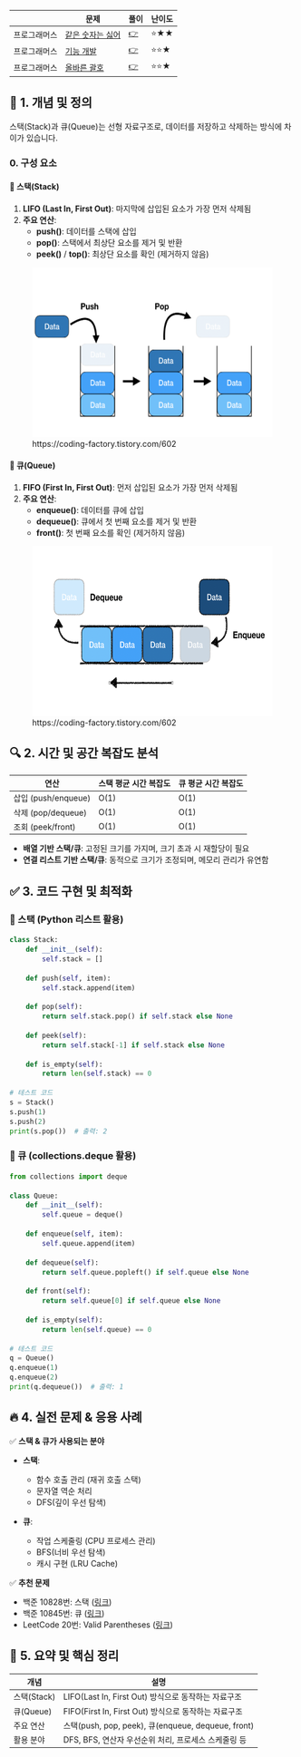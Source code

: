 ||문제|풀이|난이도|
|--|--|--|--|
|프로그래머스|[같은 숫자는 싫어](https://school.programmers.co.kr/learn/courses/30/lessons/1845)|[👉](./01_같은숫자는싫어.py)|⭐️★★|
|프로그래머스|[기능 개발](https://school.programmers.co.kr/learn/courses/30/lessons/42586)|[👉](./02_기능개발.py)|⭐️⭐️★|
|프로그래머스|[올바른 괄호](https://school.programmers.co.kr/learn/courses/30/lessons/12909)|[👉](./03_올바른괄호.py)|⭐️⭐️★|

## 📌 1. 개념 및 정의

스택(Stack)과 큐(Queue)는 선형 자료구조로, 데이터를 저장하고 삭제하는 방식에 차이가 있습니다.

### 0. 구성 요소

#### 🔹 스택(Stack)
1. **LIFO (Last In, First Out)**: 마지막에 삽입된 요소가 가장 먼저 삭제됨
2. **주요 연산**:
   - **push()**: 데이터를 스택에 삽입
   - **pop()**: 스택에서 최상단 요소를 제거 및 반환
   - **peek()** / **top()**: 최상단 요소를 확인 (제거하지 않음)

<figure>   
    <img src="./img/stack.png" height="300"/>
    <figcaption>https://coding-factory.tistory.com/602</figcaption>
</figure>


#### 🔹 큐(Queue)
1. **FIFO (First In, First Out)**: 먼저 삽입된 요소가 가장 먼저 삭제됨
2. **주요 연산**:
   - **enqueue()**: 데이터를 큐에 삽입
   - **dequeue()**: 큐에서 첫 번째 요소를 제거 및 반환
   - **front()**: 첫 번째 요소를 확인 (제거하지 않음)

<figure>   
    <img src="./img/queque.png" height="300"/>
    <figcaption>https://coding-factory.tistory.com/602</figcaption>
</figure>

## 🔍 2. 시간 및 공간 복잡도 분석

| 연산 | 스택 평균 시간 복잡도 | 큐 평균 시간 복잡도 |
| --- | --- | --- |
| 삽입 (push/enqueue) | O(1) | O(1) |
| 삭제 (pop/dequeue) | O(1) | O(1) |
| 조회 (peek/front) | O(1) | O(1) |

- **배열 기반 스택/큐**: 고정된 크기를 가지며, 크기 초과 시 재할당이 필요
- **연결 리스트 기반 스택/큐**: 동적으로 크기가 조정되며, 메모리 관리가 유연함

## ✅ 3. 코드 구현 및 최적화

### 🔹 스택 (Python 리스트 활용)
```python
class Stack:
    def __init__(self):
        self.stack = []

    def push(self, item):
        self.stack.append(item)

    def pop(self):
        return self.stack.pop() if self.stack else None

    def peek(self):
        return self.stack[-1] if self.stack else None

    def is_empty(self):
        return len(self.stack) == 0

# 테스트 코드
s = Stack()
s.push(1)
s.push(2)
print(s.pop())  # 출력: 2
```

### 🔹 큐 (collections.deque 활용)
```python
from collections import deque

class Queue:
    def __init__(self):
        self.queue = deque()

    def enqueue(self, item):
        self.queue.append(item)

    def dequeue(self):
        return self.queue.popleft() if self.queue else None

    def front(self):
        return self.queue[0] if self.queue else None

    def is_empty(self):
        return len(self.queue) == 0

# 테스트 코드
q = Queue()
q.enqueue(1)
q.enqueue(2)
print(q.dequeue())  # 출력: 1
```

## 🔥 4. 실전 문제 & 응용 사례

✅ **스택 & 큐가 사용되는 분야**

- **스택**:
  - 함수 호출 관리 (재귀 호출 스택)
  - 문자열 역순 처리
  - DFS(깊이 우선 탐색)
  
- **큐**:
  - 작업 스케줄링 (CPU 프로세스 관리)
  - BFS(너비 우선 탐색)
  - 캐시 구현 (LRU Cache)

✅ **추천 문제**
- 백준 10828번: 스택 ([링크](https://www.acmicpc.net/problem/10828))
- 백준 10845번: 큐 ([링크](https://www.acmicpc.net/problem/10845))
- LeetCode 20번: Valid Parentheses ([링크](https://leetcode.com/problems/valid-parentheses/))

## 📖 5. 요약 및 핵심 정리

| 개념 | 설명 |
| --- | --- |
| 스택(Stack) | LIFO(Last In, First Out) 방식으로 동작하는 자료구조 |
| 큐(Queue) | FIFO(First In, First Out) 방식으로 동작하는 자료구조 |
| 주요 연산 | 스택(push, pop, peek), 큐(enqueue, dequeue, front) |
| 활용 분야 | DFS, BFS, 연산자 우선순위 처리, 프로세스 스케줄링 등 |

